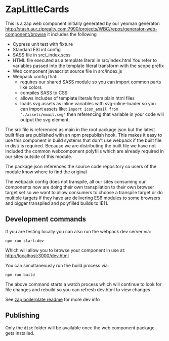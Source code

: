 # ZapLittleCards

This is a zap web component initially generated by our yeoman generator: <a href="http://stash.aur.ziprealty.com:7990/projects/WBC/repos/generator-web-component/browse">http://stash.aur.ziprealty.com:7990/projects/WBC/repos/generator-web-component/browse</a> it includes the following

- Cypress unit test with fixture
- Standard ESLint config
- SASS file in src/_index.scss
- HTML file executed as a template literal in src/index.html You refer to variables passed into the template literal transform with the scope prefix
- Web component javascript source file in src/index.js
- Webpack config that:
  - requires our shared SASS module so you can import common parts like colors
  - compiles SASS to CSS
  - allows includes of template literals from plain html files
  - loads svg assets as inline variables with svg-inline-loader so you can import assets like: ```import icon_email from './assets/email.svg'``` then referencing that variable in your code will output the svg element.

The src file is referenced as main in the root package.json but the latest built files are published with an npm prepublish hook. This makes it easy to use this component in build systems that don't use webpack if the built file in dist/ is required. Because we are distributing the built file we have not included the common webcomponent polyfills which are already required in our sites outside of this module.

The package.json references the source code repository so users of the module know where to find the original

The webpack config does not transpile, all our sites consuming our components now are doing their own transpilation to their own browser target set so we want to allow consumers to choose a transpile target or do multiple targets if they have are delivering ES6 modules to some browsers and bigger transpiled and polyfilled builds to IE11.

## Development commands

If you are testing locally you can also run the webpack dev server via:

```
npm run start:dev
```

Which will allow you to browse your component in use at: <a href="http://localhost:3000/dev.html">http://localhost:3000/dev.html</a>

You can simultaneously run the build process via:

```
npm run build
```

The above command starts a watch process which will continue to look for file changes and rebuild so you can refresh dev.html to view changes

See <a href="http://stash.aur.ziprealty.com:7990/projects/WBC/repos/zap-boilerplate/browse">zap boilerplate readme</a> for more dev info

## Publishing

Only the `dist` folder will be available once the web component package gets installed.

